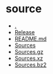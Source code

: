 source
========================

- [.](.)
- [Release](Release)
- [README.md](README.md)
- [Sources](Sources)
- [Sources.gz](Sources.gz)
- [Sources.xz](Sources.xz)
- [Sources.bz2](Sources.bz2)
